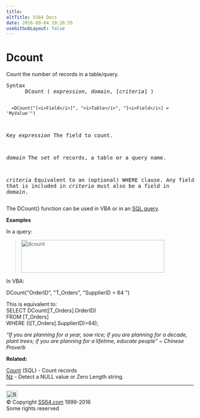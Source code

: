```yaml
---
title:
altTitle: SS64 Docs
date: 2016-09-04 19:26:55
useGithubLayout: false
---
```

<!-- #BeginLibraryItem "/Library/head_access.lbi" --><!-- #EndLibraryItem --><h1>Dcount</h1>
<p>  Count the number of records in a table/query.</p>
<pre>Syntax
      DCount ( <i>expression, domain</i>, [<i>criteria</i>] )

      =DCount("[<i>Field</i>]", "<i>Table</i>", "[<i>Field</i>] = 'MyValue'")

Key
   <i>expression</i> The field to count.

   <i>domain</i>     The set of records, a table or a query name.

   <i>criteria</i>   Equivalent to an (optional) WHERE clause.
              Any field that is included in <i>criteria</i> must
              also be a field in <i>domain</i>.
</pre>
<p>The DCount() function can be used in VBA or in an <a href="syntax-functions.html">SQL query</a>.</p>
<p><b>Examples</b></p>
<p>In a query:</p>
<blockquote>
<p><img src="dcount.png" width="385" height="88" alt="dcount"></p>
</blockquote>
<p>In VBA:</p>
<p class="code">DCount("OrderID", "T_Orders", "SupplierID = 64 ")</p>
<p>This is equivalent to:<span class="code"><br>
SELECT DCount([T_Orders].OrderID)<br>
FROM [T_Orders]<br>
WHERE (([T_Orders].SupplierID)=64);</span></p>
<p class="quote"><i>“If you are planning for a year, sow rice; if you are planning for a decade, plant trees; if you are planning for a lifetime, educate people” ~ Chinese Proverb</i></p>
<p><b>Related:</b></p>
<p><a href="count.html">Count</a> (SQL) - Count records<br>
<a href="nz.html">Nz</a> - Detect a NULL value or Zero Length string.</p><!-- #BeginLibraryItem "/Library/foot_access.lbi" --><p>
<!-- access -->

<hr>
<div id="bl" class="footer"><a href="dcount.html#"><img src="../images/top.png" width="30" height="22" alt="Back to the Top"></a></div>
<div id="br" class="footer, tagline">© Copyright <a href="../index.html">SS64.com</a> 1999-2016<br>
Some rights reserved</div><!-- #EndLibraryItem -->

